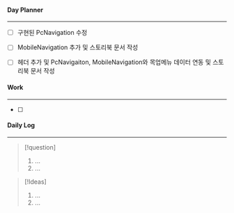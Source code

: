 
#### Day Planner
---
- [ ] 구현된 PcNavigation 수정 
- [ ] MobileNavigation 추가 및 스토리북 문서 작성
- [ ] 헤더 추가 및 PcNavigaiton, MobileNavigation와 목업메뉴 데이터 연동 및 스토리북 문서 작성


#### Work
---
- [ ] 


#### Daily Log
---
> [!question]
> 1. ...
> 2. ...

> [!Ideas]
> 1. ...
> 2. ...



